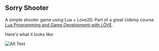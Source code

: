 ## Sorry Shooter

A simple shooter game using Lua + Love2D. Part of a great Udemy course [Lua Programming and Game Development with LÖVE](https://www.udemy.com/lua-love/learn/v4/content).

Here's what it looks like:

![Alt Text](https://media.giphy.com/media/RJvDeWdkm64gXSHr0Z/giphy.gif)
